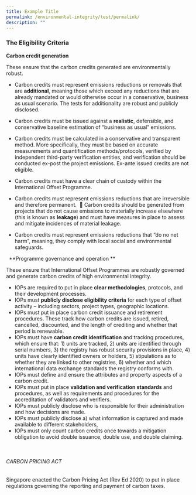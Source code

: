 ```yaml
---
title: Example Title
permalink: /environmental-integrity/test/permalink/
description: ""
---
```

### The Eligibility Criteria 

**Carbon credit generation**

These ensure that the carbon credits generated are environmentally robust.  

* Carbon credits must represent emissions reductions or removals that are **additional**, meaning those which exceed any reductions that are already
mandated or would otherwise occur in a conservative, business as usual scenario. The tests for additionality are robust and publicly disclosed. 

* Carbon credits must be issued against a **realistic**, defensible, and conservative baseline estimation of “business as usual” emissions.
* Carbon credits must be calculated in a conservative and transparent method. More specifically, they must be based on accurate measurements and quantification methods/protocols, verified by independent third-party verification entities, and verification should be conducted ex-post the project
emissions. Ex-ante issued credits are not eligible.  
* Carbon credits must have a clear chain of custody within the International Offset Programme. 
* Carbon credits must represent emissions reductions that are irreversible and therefore permanent. 
 Carbon credits should be generated from projects that do not cause emissions to materially increase elsewhere (this is known as **leakage**) and
must have measures in place to assess and mitigate incidences of material leakage. 
* Carbon credits must represent emissions reductions that “do no net harm”, meaning, they comply with local social and environmental
safeguards. 

 
**Programme governance and operation **

These ensure that International Offset Programmes are robustly governed and generate carbon credits of high environmental integrity. 
* IOPs are required to put in place **clear methodologies**, protocols, and their development processes. 
* IOPs must **publicly disclose eligibility criteria** for each type of offset activity – including sectors, project types, geographic locations. 
* IOPs must put in place carbon credit issuance and retirement procedures. These track how carbon credits are issued, retired, cancelled,
discounted, and the length of crediting and whether that period is renewable. 
* IOPs must have **carbon credit identification** and tracking procedures, which ensure that: 1) units are tracked, 2) units are identified through serial
numbers, 3) the registry has robust security provisions in place, 4) units have clearly identified owners or holders, 5) stipulations as to whether they are
linked to other registries, 6) whether and which international data exchange standards the registry conforms with.   
* IOPs must define and ensure the attributes and property aspects of a carbon credit.  
* IOPs must put in place **validation and verification standards** and procedures, as well as requirements and procedures for the accreditation of
validators and verifiers.  
* IOPs must publicly disclose who is responsible for their administration and how decisions are made. 
* IOPs must publicly disclose a) what information is captured and made available to different stakeholders,  
* IOPs must only count carbon credits once towards a mitigation obligation to avoid double issuance, double use, and double claiming.  

 
###### CARBON PRICING ACT

Singapore enacted the Carbon Pricing Act (Rev Ed 2020) to put in place regulations governing the reporting and payment of carbon taxes.